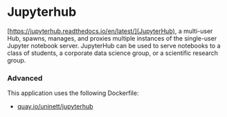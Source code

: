 # Jupyterhub

[https://jupyterhub.readthedocs.io/en/latest/](JupyterHub), a multi-user Hub, spawns, manages, and proxies multiple instances
of the single-user Jupyter notebook server. JupyterHub can be used to serve
notebooks to a class of students, a corporate data science group, or a
scientific research group.


### Advanced
This application uses the following Dockerfile:
  - [quay.io/uninett/jupyterhub](https://github.com/UNINETT/helm-charts-dockerfiles/tree/1bafa3a/jupyterhub/Dockerfile)
